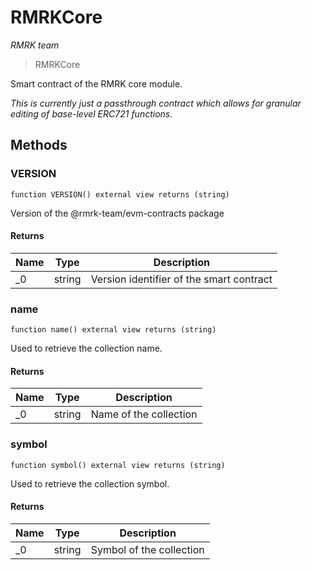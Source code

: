 # RMRKCore

_RMRK team_

> RMRKCore

Smart contract of the RMRK core module.

_This is currently just a passthrough contract which allows for granular editing of base-level ERC721 functions._

## Methods

### VERSION

```solidity
function VERSION() external view returns (string)
```

Version of the @rmrk-team/evm-contracts package

#### Returns

| Name | Type   | Description                              |
| ---- | ------ | ---------------------------------------- |
| \_0  | string | Version identifier of the smart contract |

### name

```solidity
function name() external view returns (string)
```

Used to retrieve the collection name.

#### Returns

| Name | Type   | Description            |
| ---- | ------ | ---------------------- |
| \_0  | string | Name of the collection |

### symbol

```solidity
function symbol() external view returns (string)
```

Used to retrieve the collection symbol.

#### Returns

| Name | Type   | Description              |
| ---- | ------ | ------------------------ |
| \_0  | string | Symbol of the collection |
